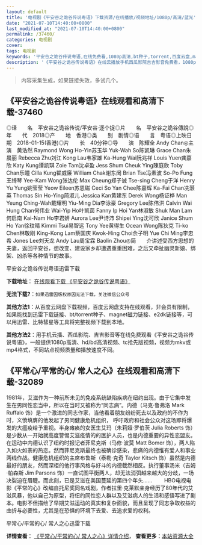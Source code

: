 ```yaml
---
layout: default
title: '电视剧《平安谷之诡谷传说粤语》下载资源/在线播放/视频地址/1080p/高清/蓝光'
date: "2021-07-10T14:40:00+0800"
last_modified_at: "2021-07-10T14:40:00+0800"
permalink: /37460/
categories: 电视剧
cover:
tags: 电视剧
keywords: '平安谷之诡谷传说粤语,在线免费看,1080p高清,bt种子,torrent,百度云盘,magnet,磁力链,迅雷下载资源'
description: '《平安谷之诡谷传说粤语》在线云播放手机西瓜影院吉吉影音免费看，1080p高清bd/hd未删减完整版和tc抢先枪版，mkv/mp4格式，附带bt/torrent种子、magnet/磁力链、百度云盘、网盘资源迅雷下载链接'
---
```


>内容采集生成，如果链接失效，多试几个。


## 《平安谷之诡谷传说粤语》在线观看和高清下载-37460

◎译　　名　平安谷之诡谷传说/平安谷·逐个捉◎片　　名　平安谷之詭谷傳說◎年　　代　2018◎产　　地　香港◎类　　别　剧情◎语　　言　粤语◎上映日期　2018-01-15(香港)◎片　　长　40分钟◎导　　演　陈耀全 Andy Chan◎主　　演　黄浩然 Raymond Wong Ho-Yin苏玉华 Yuk-Wah So陈凯琳 Grace Chan朱晨丽 Rebecca Zhu刘江 Kong Lau韦家雄 Ka-Hung Wai阮兆祥 Louis Yuen龚嘉欣 Katy Kung谭凯琪 Zoie Tam沈卓盈 Jess Shum Cheuk Ying陳庭欣 Toby Chan乐瞳 Cilla Kung翟威廉 William Chak谢东闵 Brian Tse冯素波 So-Po Fung王绮琴 Yee-Kam Wong张达伦 Max Cheung郑子诚 Tse-sing Cheng于洋 Henry Yu Yung姚莹莹 Yeow Eileen苏恩磁 Ceci So Yan Chee陈嘉辉 Ka-Fai Chan冼灏英 Thomas Sin Ho-Ying简淑儿 Jessica Kan黄建东 Derek Wong杨证桦 Man Yeung Ching-Wah戴耀明 Yiu-Ming Dia李泳豪 Gregory Lee陈伟洪 Calvin Wai Hung Chan何伟业 Wai-Yip Ho叶凯茵 Fanny Ip Hoi Yan林淑敏 Shuk Man Lam何启南 Kai-Nam Ho李君妍 Aurora Lee尹诗沛 Shipei Ying沈可欣 Janice Shum Ho Yan徐玟晴 Kimmi Tsui易智远 Tony Yee黄得生 Ocean Wong陈狄克 Ti-ko Chen林敬刚 King-Kong Lam蔡国庆 Kwok-Hing Choi余子明 Yue Chi Ming李忠希 Jones Lee刘天龙 Andy Lau周宝霖 Baolin Zhou◎简　　介讲述受西方思想的夫妻，返回平安谷，想改变、建设家乡却遭遇重重困难，之后又牵扯幽灵新娘、绑架、凶杀等各种情节的故事。


平安谷之诡谷传说粤语迅雷下载

**下载地址**： [在线观看下载 《平安谷之诡谷传说粤语》](https://www.993dy.com//vod-detail-id-29413.html) 


**无法下载?**：`如果迅雷因版权原因无法下载，关注微信公众号 `

**其他方法1**：从百度云网盘下载视频，百度云网盘支持在线观看，非会员有限制，如果能找到迅雷下载链接、bt/torrent种子、magnet磁力链接、e2dk链接等，可以用迅雷、比特彗星等工具将完整视频下载到本地。

**其他方法2**：用手机云播、西瓜影院、吉吉影音等在线免费观看《平安谷之诡谷传说粤语》，一般提供1080p高清、hd/bd高清视频、tc抢先版视频，视频为mkv或mp4格式，不同站点视频质量和播放速度不同。


## 《平常心/平常的心/ 常人之心》在线观看和高清下载-32089

1981年，艾滋作为一种前所未见的免疫系统缺陷疾病在纽约出现。由于它集中发生在男同性恋当中，所以在当时又被称为“同志病&rdquo;。内德（马克·鲁弗洛 Mark Ruffalo 饰）是一个激进的同志作家，当他看着朋友纷纷死去以及政府的不作为时，义愤填膺的他发起了男同健康危机组织， 呼吁政府和社会公众对这场即将爆发的大瘟疫给予重视。半身瘫痪的女医生艾玛（朱莉娅&middot;罗伯茨 Julia Roberts 饰）是少数从一开始就高度警惕艾滋疫情的的医护人员，也是内德重要的异性恋盟友。在运动中内德认识了纽约时报记者菲尼克斯（马修·波莫 Matt Bomer 饰），两人陷入如火如荼的热恋。然而菲尼克斯最终也被确诊感染，悲痛的内德惟有爱人和事业两线作战。健康危机组织的主席布鲁斯（泰勒·克奇 Taylor Kitsch 饰）虽然是内德最好的朋友，然而深柜的他行事风格与好斗的内德截然相反。执行董事汤米（吉姆·帕森斯 Jim Parsons 饰）一直试图平衡两人，却无法消弭越来越大的分歧，一场决裂迫在眉睫。而此刻，已是艾滋在美国蔓延的第四个年头...... 　　HBO电视电影《平常的心》改编自托尼奖同名戏剧，作者拉里&middot;克莱默亲身经历了80年代的艾滋风暴，他以自己为原型，将纽约同性恋人群以及艾滋病人的生活和感悟写进了剧本。电影不但描绘了早期艾滋运动的真实和复杂面貌，而且呈现了同志争取权益的曲折与必要性，尤其是在恐惧的环境下去爱、去追求爱的权利。<!---剧情end--->


平常心/平常的心/ 常人之心迅雷下载

**详情查看**： [《平常心/平常的心/ 常人之心》详情介绍](/movie/32089/)， **查看更多**：[本站资源大全](/movie/t/all/)

